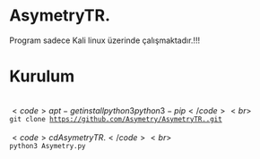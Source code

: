 # AsymetryTR.
  
   Program sadece Kali linux üzerinde çalışmaktadır.!!!
   
# Kurulum

<br>$<code> apt-get install python3 python3-pip </code>
<br>$<code> git clone https://github.com/Asymetry/AsymetryTR..git </code>
<br>$<code> cd AsymetryTR. </code> 
<br>$<code> python3 Asymetry.py </code>
